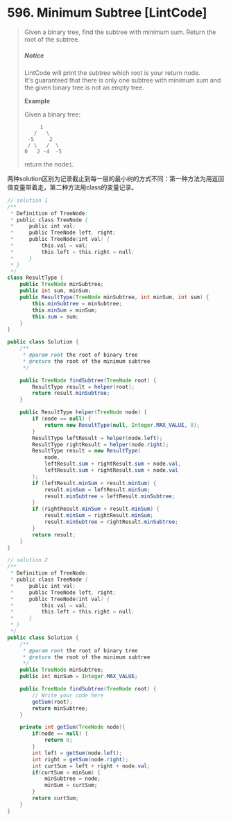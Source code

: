 # 596. Minimum Subtree \[LintCode\]

> Given a binary tree, find the subtree with minimum sum. Return the root of the subtree.
>
> ##### Notice
>
> LintCode will print the subtree which root is your return node.  
> It's guaranteed that there is only one subtree with minimum sum and the given binary tree is not an empty tree.
>
> **Example**
>
> Given a binary tree:
>
> ```
>      1
>    /   \
>  -5     2
>  / \   /  \
> 0   2 -4  -5
> ```
>
> return the node`1`.

两种solution区别为记录截止到每一层的最小树的方式不同：第一种方法为用返回值变量带着走，第二种方法用class的变量记录。

```java
// solution 1
/**
 * Definition of TreeNode:
 * public class TreeNode {
 *     public int val;
 *     public TreeNode left, right;
 *     public TreeNode(int val) {
 *         this.val = val;
 *         this.left = this.right = null;
 *     }
 * }
 */
class ResultType {
    public TreeNode minSubtree;
    public int sum, minSum;
    public ResultType(TreeNode minSubtree, int minSum, int sum) {
        this.minSubtree = minSubtree;
        this.minSum = minSum;
        this.sum = sum;
    }
}

public class Solution {
    /**
     * @param root the root of binary tree
     * @return the root of the minimum subtree
     */

    public TreeNode findSubtree(TreeNode root) {
        ResultType result = helper(root);
        return result.minSubtree;
    }

    public ResultType helper(TreeNode node) {
        if (node == null) {
            return new ResultType(null, Integer.MAX_VALUE, 0);
        }
        ResultType leftResult = helper(node.left);
        ResultType rightResult = helper(node.right);
        ResultType result = new ResultType(
            node,
            leftResult.sum + rightResult.sum + node.val,
            leftResult.sum + rightResult.sum + node.val
        );
        if (leftResult.minSum < result.minSum) {
            result.minSum = leftResult.minSum;
            result.minSubtree = leftResult.minSubtree;
        }
        if (rightResult.minSum < result.minSum) {
            result.minSum = rightResult.minSum;
            result.minSubtree = rightResult.minSubtree;
        }
        return result;
    }
}

// solution 2
/**
 * Definition of TreeNode:
 * public class TreeNode {
 *     public int val;
 *     public TreeNode left, right;
 *     public TreeNode(int val) {
 *         this.val = val;
 *         this.left = this.right = null;
 *     }
 * }
 */
public class Solution {
    /**
     * @param root the root of binary tree
     * @return the root of the minimum subtree
     */
    public TreeNode minSubtree;
    public int minSum = Integer.MAX_VALUE;

    public TreeNode findSubtree(TreeNode root) {
        // Write your code here
        getSum(root);
        return minSubtree;
    }

    private int getSum(TreeNode node){
        if(node == null) {
            return 0;
        }
        int left = getSum(node.left);
        int right = getSum(node.right);
        int curtSum = left + right + node.val;
        if(curtSum < minSum) {
            minSubtree = node;
            minSum = curtSum;
        }
        return curtSum;
    }
}
```



